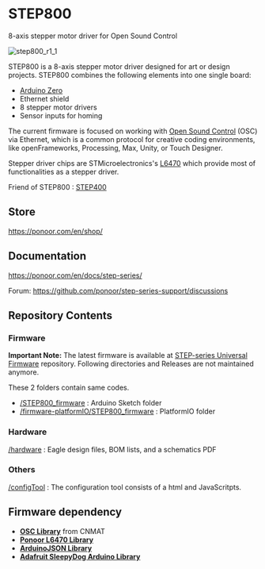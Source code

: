# STEP800
8-axis stepper motor driver for Open Sound Control

![step800_r1_1](https://user-images.githubusercontent.com/1097902/131634424-28f9508c-f418-4d1a-af06-ffac0bb8adc5.JPG)

STEP800 is a 8-axis stepper motor driver designed for art or design projects. STEP800 combines the following elements into one single board:

- [Arduino Zero](https://www.arduino.cc/en/Guide/ArduinoZero)
- Ethernet shield
- 8 stepper motor drivers
- Sensor inputs for homing

The current firmware is focused on working with [Open Sound Control](http://opensoundcontrol.org/) (OSC) via Ethernet, which is a common protocol for creative coding environments, like openFrameworks, Processing, Max, Unity, or Touch Designer.

Stepper driver chips are STMicroelectronics's [L6470](https://www.st.com/en/motor-drivers/l6470.html) which provide most of functionalities as a stepper driver.


Friend of STEP800 : [STEP400](https://github.com/ponoor/STEP400)

## Store
https://ponoor.com/en/shop/

## Documentation
https://ponoor.com/en/docs/step-series/

Forum: https://github.com/ponoor/step-series-support/discussions

## Repository Contents
### Firmware

**Important Note:**
The latest firmware is available at [STEP-series Universal Firmware](https://github.com/ponoor/step-series-universal-firmware) repository. Following directories and Releases are not maintained anymore. 

These 2 folders contain same codes.
- [/STEP800_firmware](https://github.com/ponoor/STEP800/tree/main/STEP800_firmware) : Arduino Sketch folder
- [/firmware-platformIO/STEP800_firmware](https://github.com/ponoor/STEP800/tree/main/firmware-platformIO/STEP800_firmware) : PlatformIO folder

### Hardware
[/hardware](https://github.com/ponoor/STEP800/tree/main/hardware) : Eagle design files, BOM lists, and a schematics PDF

### Others
[/configTool](https://github.com/ponoor/STEP800/tree/main/configTool) : The configuration tool consists of a html and JavaScritpts.

## Firmware dependency
- **[OSC Library](https://github.com/CNMAT/OSC)** from CNMAT
- **[Ponoor L6470 Library](https://github.com/ponoor/Ponoor_L6470_Library)**
- **[ArduinoJSON Library](https://arduinojson.org/)**
- **[Adafruit SleepyDog Arduino Library](https://github.com/adafruit/Adafruit_SleepyDog)**


